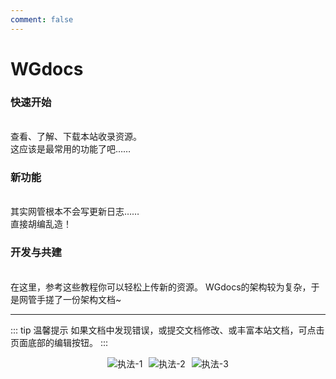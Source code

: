 ```yaml
---
comment: false
---
```

# WGdocs<Badge type="danger" text="版本Dev2.0，Alphafix14" />

### 快速开始<Badge type="tip" text="经典" />
<br>
<NCard title="🔎 探索资源" link="../resources/">
查看、了解、下载本站收录资源。<br>
这应该是最常用的功能了吧……
</NCard>

### 新功能
<br>
<NCard title="🚀 更新日志与新功能介绍" link="../guide/new">
其实网管根本不会写更新日志……<br>
直接胡编乱造！
</NCard>

### 开发与共建
<br>
<NCard title="➕ 上传资源" link="../community/upload">
在这里，参考这些教程你可以轻松上传新的资源。
</NCard>
<NCard title="📑 查看架构" link="../community/architecture">
WGdocs的架构较为复杂，于是网管手搓了一份架构文档~
</NCard>

---
::: tip 温馨提示
如果文档中发现错误，或提交文档修改、或丰富本站文档，可点击页面底部的编辑按钮。
:::

<div style="display: flex; justify-content: center; flex-wrap: nowrap; gap: 10px; width: 100%;">
  <img src="/eggy/ZhiFa-1.jpg" alt="执法-1" style="max-height: 200px;">
  <img src="/eggy/ZhiFa-2.png" alt="执法-2" style="max-height: 200px;">
  <img src="/eggy/ZhiFa-3.png" alt="执法-3" style="max-height: 200px;">
</div>